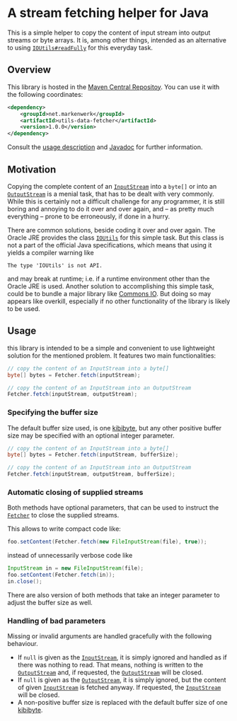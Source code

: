 # A stream fetching helper for Java

This is a simple helper to copy the content of input stream into output streams or byte arrays. It is, among other things, intended as an alternative to using [`IOUtils#readFully`](http://grepcode.com/file/repository.grepcode.com/java/root/jdk/openjdk/7u40-b43/sun/misc/IOUtils.java#IOUtils.readFully%28java.io.InputStream%2Cint%2Cboolean%29) for this everyday task.

## Overview

This library is hosted in the [Maven Central Repositoy](http://search.maven.org/#artifactdetails|net.markenwerk|utils-data-fetcher|1.0.0|jar). You can use it with the following coordinates:

```xml
<dependency>
	<groupId>net.markenwerk</groupId>
	<artifactId>utils-data-fetcher</artifactId>
	<version>1.0.0</version>
</dependency>
```

Consult the [usage description](#usage) and [Javadoc](http://markenwerk.github.io/java-utils-data-fetcher/javadoc/1.0.0/index.html) for further information.

## Motivation

Copying the complete content of an [`InputStream`][InputStream] into a `byte[]` or into an [`OutputStream`][OutputStream] is a menial task, that has to be dealt with very commonly. While this is certainly not a difficult challenge for any programmer, it is still boring and annoying to do it over and over again, and – as pretty much everything – prone to be erroneously, if done in a hurry.

There are common solutions, beside coding it over and over again. The Oracle JRE provides the class [`IOUtils`](http://grepcode.com/file/repository.grepcode.com/java/root/jdk/openjdk/7u40-b43/sun/misc/IOUtils.java) for this simple task. But this class is not a part of the official Java specifications, which means that using it yields a compiler warning like

```
The type 'IOUtils' is not API.
```

and may break at runtime; i.e. if a runtime environment other than the Oracle JRE is used. Another solution to accomplishing this simple task, could be to bundle a major library like [Commons IO](http://commons.apache.org/proper/commons-io/). But doing so may appears like overkill, especially if no other functionality of the library is likely to be used.

## Usage

this library is intended to be a simple and convenient to use lightweight solution for the mentioned problem. It features two main functionalities:

```java
// copy the content of an InputStream into a byte[]
byte[] bytes = Fetcher.fetch(inputStream);

// copy the content of an InputStream into an OutputStream
Fetcher.fetch(inputStream, outputStream);
```

### Specifying the buffer size

The default buffer size used, is one [kibibyte](https://en.wikipedia.org/wiki/Kibibyte), but any other positive buffer size may be specified with an optional integer parameter.

```java
// copy the content of an InputStream into a byte[]
byte[] bytes = Fetcher.fetch(inputStream, bufferSize);

// copy the content of an InputStream into an OutputStream
Fetcher.fetch(inputStream, outputStream, bufferSize);
```

### Automatic closing of supplied streams

Both methods have optional parameters, that can be used to instruct the [`Fetcher`][Fetcher] to close the supplied streams.

This allows to write compact code like:

```java
foo.setContent(Fetcher.fetch(new FileInputStream(file), true));
```

instead of unnecessarily verbose code like

```java
InputStream in = new FileInputStream(file);
foo.setContent(Fetcher.fetch(in));
in.close();
```

There are also version of both methods that take an integer parameter to adjust the buffer size as well.

### Handling of bad parameters

Missing or invalid arguments are handled gracefully with the following behaviour.

 - If `null` is given as the [`InputStream`][InputStream], it is simply ignored and handled as if there was nothing to read. That means, nothing is written to the [`OutputStream`][OutputStream] and, if requested, the [`OutputStream`][OutputStream] will be closed. 
 - If `null` is given as the [`OutputStream`][OutputStream], it is simply ignored, but the content of given [`InputStream`][InputStream] is fetched anyway. If requested, the [`InputStream`][InputStream] will be closed. 
 - A non-positive buffer size is replaced with the default buffer size of one [kibibyte](https://en.wikipedia.org/wiki/Kibibyte).
 
[Fetcher]: http://markenwerk.github.io/java-utils-data-fetcher/javadoc/1.0.0/index.html?net/markenwerk/utils/data/fetcher/Fetcher.html
[InputStream]: http://docs.oracle.com/javase/7/docs/api/index.html?java/io/InputStream.html
[OutputStream]: http://docs.oracle.com/javase/7/docs/api/index.html?java/io/OutputStream.html
